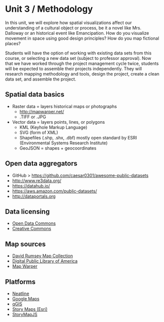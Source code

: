 # Unit 3 / Methodology

In this unit, we will explore how spatial visualizations affect our understanding of a cultural object or process, be it a novel like Mrs. Dalloway or an historical event like Emancipation. How do you visualize movement in space using good design principles? How do you map fictional places? 

Students will have the option of working with existing data sets from this course, or selecting a new data set (subject to professor approval). Now that we have worked through the project management cycle twice, students will be expected to assemble their projects independently. They will research mapping methodology and tools, design the project, create a clean data set, and assemble the project. 

## Spatial data basics
* Raster data = layers historical maps or photographs
  * http://mapwarper.net/
  * .TIFF or .JPG
* Vector data = layers points, lines, or polygons
  * KML (Keyhole Markup Language)
  * SVG (form of XML)
  * Shapefiles (.shp, .shx, .dbf) mostly open standard by ESRI (Environmental Systems Research Institute)
  * GeoJSON = shapes + geocoordinates


## Open data aggregators
* GitHub > https://github.com/caesar0301/awesome-public-datasets
* http://www.re3data.org/
* https://datahub.io/
* https://aws.amazon.com/public-datasets/
* http://dataportals.org

## Data licensing
* [Open Data Commons](http://opendatacommons.org/)
* [Creative Commons](https://creativecommons.org/)

## Map sources
* [David Rumsey Map Collection](http://www.davidrumsey.com/)
* [Digital Public Library of America](http://dp.la)
* [Map Warper](http://mapwarper.net/)

## Platforms 
* [Neatline](http://www.neatline.org)
* [Google Maps](https://www.google.com/maps)
* [qGIS](http://www.qgis.org/en/site/)
* [Story Maps (Esri)](https://storymaps.arcgis.com/en/)
* [StoryMapJS](https://storymap.knightlab.com/)

